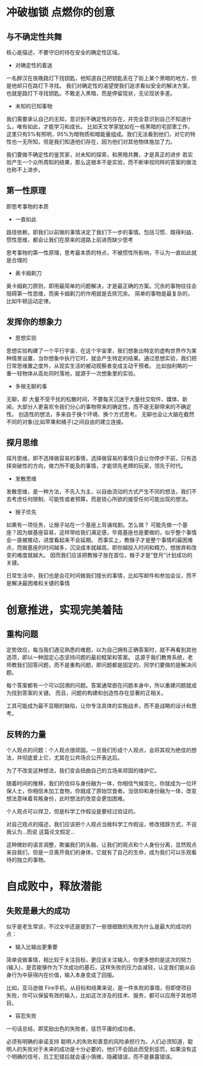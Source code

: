 # 冲破枷锁 点燃你的创意

## 与不确定性共舞

核心是描述，不要守旧的待在安全的确定性区域。

- 对确定性的着迷

一名醉汉在夜晚路灯下找钥匙，他知道自己把钥匙丢在了街上某个黑暗的地方，但是他却只在路灯下寻找。
我们对确定性的渴望使我们追求看似安全的解决方案，也就是路灯下寻找钥匙。不敢走入黑暗，而是停留现状，无论现状多差。

- 未知的已知事物

我们需要承认自己的无知，意识到不确定性的存在，并完全意识到自己不知道什么，唯有如此，才能学习和成长。
比如天文学家犹如在一栋黑暗的宅邸里工作，这里只有5%有照明，95%为暗物质和暗能量组成。我们无法看到他们，对它的特性也一无所知，但是我们知道他们存在，因为他们对其他物体施加了力。

我们要做不确定性的鉴赏家，对未知的探索，和黑暗共舞，才是真正的进步
若实验产生一个众所周知的结果，那么这根本不是实验，而不断审视同样的答案的做法也称不上进步。

## 第一性原理
即思考事物的本质
- 一直如此

路径依赖，即我们以前做的事情决定了我们下一步的事情。包括习惯、既得利益、惯性思维，都会让我们在原来的道路上前进而缺少思考

思考事物的第一性原理，思考最本质的特点，不被惯性所影响，不认为一直如此就是合理的

- 奥卡姆剃刀

奥卡姆剃刀原则，即用最简单的问题解决，才是最正确的方案。冗余的事物往往会阻碍第一性思维，而奥卡姆剃刀的作用就是去除冗余。
简单的事物是最复杂的，比如牛顿运动定律。

## 发挥你的想象力
- 思想实验

思想实验构建了一个平行宇宙，在这个宇宙里，我们想象出特定的虚构世界作为某种情景设置，当你想象中执行它时，就会产生特定的结果。通过思想实验，我们把日常思维置之度外，从现实生活的被动观察者变成主动干预者。
比如伽利略的一重一轻物体从高处同时落地，就源于一次想象里的实验。

- 多做无聊的事

无聊，即 大量不受干扰的松散时间，不要每天沉迷于大量社交软件、媒体、新闻，大部分人更喜欢令我们分心的事物带来的确定性，而不是无聊带来的不确定性。
创造性的想法，多来自于换个环境、换个方式思考。
无聊也会让大脑在截然不同的对象(比如苹果和橘子)之间自由的建立连接。

## 探月思维
探月思维，即不选择做容易的事情，选择做容易的事情只会让你停步不前，只有选择突破性的方向，做力所不能及的事情，才能领先老牌的玩家，领先于时代。

- 发散思维

发散思维，是一种方法，不先入为主，以自由流动的方式产生不同的想法，我们不去考虑任何限制、可能性或者预算，而是锁心所欲的接受任何可能出现的想法。

- 猴子优先

如果有一项任务，让猴子站在一个基座上背诵戏剧。怎么做？
可能先做一个基座？因为做基座容易，这样带给我们满足感，毕竟基座也是要做的，似乎整个事情会一直被推动，进度看起来不会延期。
而事实上，教猴子才是整个事情的最困难点，而做基座的时间越多，沉没成本就越高，即你越投入时间和精力，想放弃和改变的难度就越大。
因而我们应该把教猴子放在首位，猴子才是“登月”计划成功的关键。

日常生活中，我们也是会花时间做我们擅长的事情，比如写邮件和参加会议，而不是解决最困难和关键的事情

# 创意推进，实现完美着陆

## 重构问题

定势效应，每当我们遇见熟悉的难题，以为自己拥有正确答案时，就不再看到其他选项，即以一种固定心态坚持问题的最初框架和答案。
这源于我们教育系统，老师教我们回答问题，而不是重构问题，即问题都是固定的，同学们要做的是解决问题。

每个答案都有一个可以回溯的问题。答案通常嵌在问题本身中，所以重建问题就成为找到答案的关键。
而且，问题的构建和创造性存在显著的正相关。

工具可能成为最不显眼的缺陷，让你专注具体的实施战术，而不是战略的设计和思考。

## 反转的力量

个人观点的问题：个人观点很顽固。一旦我们形成个人观点，会将其视为绝佳的想法，并彻底爱上它，尤其在公共场合公开表达后。

为了不改变这种想法，我们变会扭曲自己的立场来顽固的维护它。

随着时间的推移，我们的信仰与身份融为一体，你相信气候变化，你就成为一位环保人士，你相信未加工食物，你就成了原始饮食者。当信仰和身份融为一体，改变想法意味着背叛身份，此时想法的改变会更加困难。

个人观点可以捍卫，但是科学工作假设是要经过验证的。

对自己观点的描述，我们应该把个人观点当做科学工作假设，修改措辞方式，不说 我认为...而说 这篇论文假定...

这种微妙的语言调整，欺骗我们的头脑，让我们的观点和个人身份分离，显然观点来自我们，但是一旦离开我们的身体，它就有了自己的生命，成为我们可以乐观看待的独立的事物。

# 自成败中，释放潜能

## 失败是最大的成功

似乎是老生常谈，不过文中还是提到了一些很细致的失败为什么是最大的成功的点：

- 输入比输出更重要

简单说做事情，相比较于关注目标，更应该关注输入，你更多想的是这次的努力(输入)，是否能够作为下次成功的基石，这样失败的压力会减轻，认定我们能从自身行为中获得内在价值，输入本身变成了回报。

比如，亚马逊做 Fire手机，从目标和结果来说，是一件失败的事情，但即使项目失败，你可以保留有效的输入，比如这次涉及的技术、服务，都可以应用于其他项目。

- 容忍失败

一句话总结，即奖励出色的失败者，惩罚平庸的成功者。

必须有明确的承诺支持 聪明人的失败和善意的风险承担行为。人们必须知道，聪明人的失败对于未来的成功是十分必要的，他们不会因此而受到惩罚，如果没有这个明确的信号，员工犯错后就会谨小慎微，隐藏错误，而不是暴露错误。
